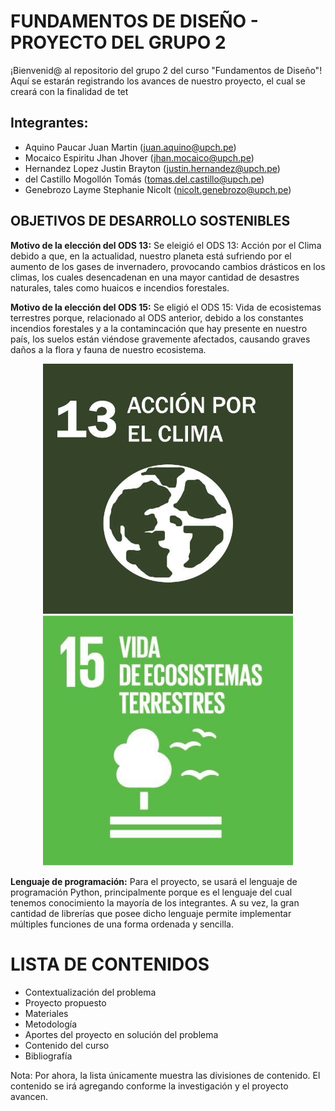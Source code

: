 # FUNDAMENTOS DE DISEÑO - PROYECTO DEL GRUPO 2

¡Bienvenid@ al repositorio del grupo 2 del curso "Fundamentos de Diseño"! Aquí se estarán registrando los avances de nuestro proyecto, el cual se creará con la finalidad de tet


## Integrantes:
- Aquino Paucar Juan Martin (juan.aquino@upch.pe)
- Mocaico Espiritu Jhan Jhover (jhan.mocaico@upch.pe)
- Hernandez Lopez Justin Brayton (justin.hernandez@upch.pe)
- del Castillo Mogollón Tomás (tomas.del.castillo@upch.pe)
- Genebrozo Layme Stephanie Nicolt (nicolt.genebrozo@upch.pe)

## OBJETIVOS DE DESARROLLO SOSTENIBLES


**Motivo de la elección del ODS 13:**
Se eleigió el ODS 13: Acción por el Clima debido a que, en la actualidad, nuestro planeta está sufriendo por el aumento de los gases de invernadero, provocando cambios drásticos en los climas, los cuales desencadenan en una mayor cantidad de desastres naturales, tales como huaicos e incendios forestales.

**Motivo de la elección del ODS 15:**
Se eligió el ODS 15: Vida de ecosistemas terrestres porque, relacionado al ODS anterior, debido a los constantes incendios forestales y a la contamincación que hay presente en nuestro país, los suelos están viéndose gravemente afectados, causando graves daños a la flora y fauna de nuestro ecosistema.
<p align="center">
  <img src="https://github.com/aquinoestoyxd/FD-Grupo2/blob/0ed7b3b48325ab291922a3bd537d6a1da289a33a/ods_13.jpeg" alt="Imagen 1" width="400">
  <img src="https://github.com/aquinoestoyxd/FD-Grupo2/blob/0ed7b3b48325ab291922a3bd537d6a1da289a33a/ods_15.jpeg" alt="Imagen 2" width="400">
</p>

**Lenguaje de programación:**
Para el proyecto, se usará el lenguaje de programación Python, principalmente porque es el lenguaje del cual tenemos conocimiento la mayoría de los integrantes. A su vez, la gran cantidad de librerías que posee dicho lenguaje permite implementar múltiples funciones de una forma ordenada y sencilla.

# LISTA DE CONTENIDOS
- Contextualización del problema
- Proyecto propuesto
- Materiales
- Metodología
- Aportes del proyecto en solución del problema
- Contenido del curso
- Bibliografía

Nota: Por ahora, la lista únicamente muestra las divisiones de contenido. El contenido se irá agregando conforme la investigación y el proyecto avancen.
